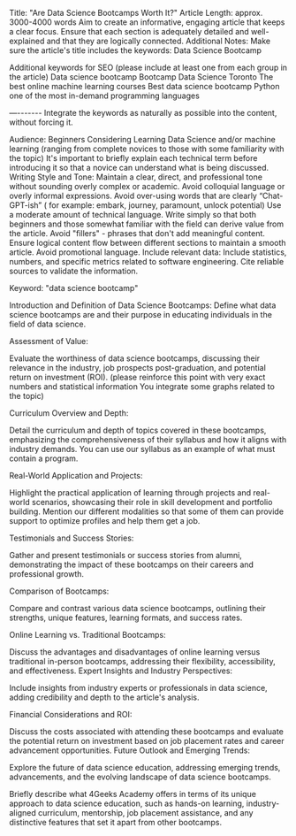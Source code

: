 Title: "Are Data Science Bootcamps Worth It?"
Article Length: approx. 3000-4000 words
Aim to create an informative, engaging article that keeps a clear focus.
Ensure that each section is adequately detailed and well-explained and that they are logically connected.
Additional Notes:
Make sure the article's title includes the keywords: Data Science Bootcamp


Additional keywords for SEO (please include at least one from each group  in the article)
Data science bootcamp
Bootcamp Data Science Toronto
The best online machine learning courses 
Best data science bootcamp
Python one of the most in-demand programming languages

—-------
Integrate the keywords as naturally as possible into the content, without forcing it.

Audience: Beginners Considering Learning Data Science and/or machine learning (ranging from complete novices to those with some familiarity with the topic)
It's important to briefly explain each technical term before introducing it so that a novice can understand what is being discussed.
Writing Style and Tone:
Maintain a clear, direct, and professional tone without sounding overly complex or academic.
Avoid colloquial language or overly informal expressions.
Avoid over-using words that are clearly “Chat-GPT-ish” ( for example: embark, journey, paramount, unlock potential)
Use a moderate amount of technical language. Write simply so that both beginners and those somewhat familiar with the field can derive value from the article.
Avoid "fillers" - phrases that don't add meaningful content.
Ensure logical content flow between different sections to maintain a smooth article.
Avoid promotional language.
Include relevant data:
Include statistics, numbers, and specific metrics related to software engineering.
Cite reliable sources to validate the information.



Keyword: "data science bootcamp" 


Introduction and Definition of Data Science Bootcamps:
Define what data science bootcamps are and their purpose in educating individuals in the field of data science.



Assessment of Value:

Evaluate the worthiness of data science bootcamps, discussing their relevance in the industry, job prospects post-graduation, and potential return on investment (ROI).
(please reinforce this point with very exact numbers and statistical information You integrate some graphs related to the topic)

Curriculum Overview and Depth:

Detail the curriculum and depth of topics covered in these bootcamps, emphasizing the comprehensiveness of their syllabus and how it aligns with industry demands.
You can use our syllabus as an example of what must contain a program.


Real-World Application and Projects:

Highlight the practical application of learning through projects and real-world scenarios, showcasing their role in skill development and portfolio building.
Mention our different modalities so that some of them can provide support to optimize profiles and help them get a job. 



Testimonials and Success Stories:

Gather and present testimonials or success stories from alumni, demonstrating the impact of these bootcamps on their careers and professional growth.


Comparison of Bootcamps:

Compare and contrast various data science bootcamps, outlining their strengths, unique features, learning formats, and success rates.


Online Learning vs. Traditional Bootcamps:

Discuss the advantages and disadvantages of online learning versus traditional in-person bootcamps, addressing their flexibility, accessibility, and effectiveness.
Expert Insights and Industry Perspectives:

Include insights from industry experts or professionals in data science, adding credibility and depth to the article's analysis.


Financial Considerations and ROI:

Discuss the costs associated with attending these bootcamps and evaluate the potential return on investment based on job placement rates and career advancement opportunities.
Future Outlook and Emerging Trends:

Explore the future of data science education, addressing emerging trends, advancements, and the evolving landscape of data science bootcamps.

Briefly describe what 4Geeks Academy offers in terms of its unique approach to data science education, such as hands-on learning, industry-aligned curriculum, mentorship, job placement assistance, and any distinctive features that set it apart from other bootcamps.
